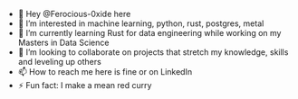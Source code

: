 - 👋 Hey @Ferocious-0xide here
- 👀 I’m interested in machine learning, python, rust, postgres, metal 
- 🌱 I’m currently learning Rust for data engineering while working on my Masters in Data Science
- 💞️ I’m looking to collaborate on projects that stretch my knowledge, skills and leveling up others
- 📫 How to reach me here is fine or on LinkedIn
- ⚡ Fun fact: I make a mean red curry 

<!---
Ferocious-0xide/Ferocious-0xide is a ✨ special ✨ repository because its `README.md` (this file) appears on your GitHub profile.
You can click the Preview link to take a look at your changes.
--->

